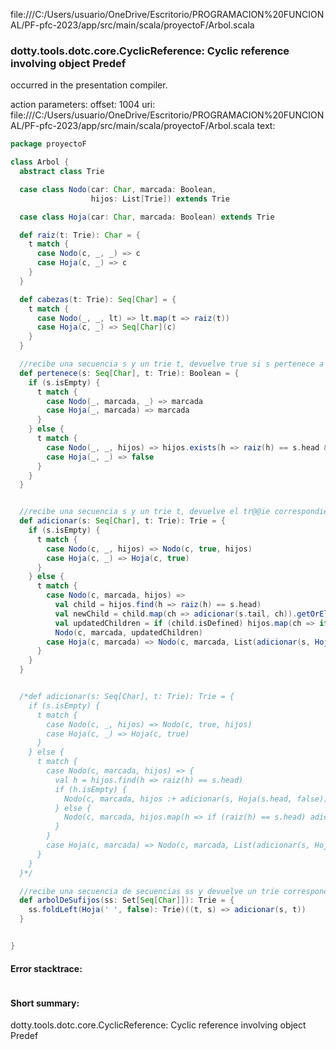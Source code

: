 file:///C:/Users/usuario/OneDrive/Escritorio/PROGRAMACION%20FUNCIONAL/PF-pfc-2023/app/src/main/scala/proyectoF/Arbol.scala
### dotty.tools.dotc.core.CyclicReference: Cyclic reference involving object Predef

occurred in the presentation compiler.

action parameters:
offset: 1004
uri: file:///C:/Users/usuario/OneDrive/Escritorio/PROGRAMACION%20FUNCIONAL/PF-pfc-2023/app/src/main/scala/proyectoF/Arbol.scala
text:
```scala
package proyectoF

class Arbol {
  abstract class Trie

  case class Nodo(car: Char, marcada: Boolean,
                  hijos: List[Trie]) extends Trie

  case class Hoja(car: Char, marcada: Boolean) extends Trie

  def raiz(t: Trie): Char = {
    t match {
      case Nodo(c, _, _) => c
      case Hoja(c, _) => c
    }
  }

  def cabezas(t: Trie): Seq[Char] = {
    t match {
      case Nodo(_, _, lt) => lt.map(t => raiz(t))
      case Hoja(c, _) => Seq[Char](c)
    }
  }

  //recibe una secuencia s y un trie t, devuelve true si s pertenece a t
  def pertenece(s: Seq[Char], t: Trie): Boolean = {
    if (s.isEmpty) {
      t match {
        case Nodo(_, marcada, _) => marcada
        case Hoja(_, marcada) => marcada
      }
    } else {
      t match {
        case Nodo(_, _, hijos) => hijos.exists(h => raiz(h) == s.head && pertenece(s.tail, h))
        case Hoja(_, _) => false
      }
    }
  }


  //recibe una secuencia s y un trie t, devuelve el tr@@ie correspondiente a adicionar s a t
  def adicionar(s: Seq[Char], t: Trie): Trie = {
    if (s.isEmpty) {
      t match {
        case Nodo(c, _, hijos) => Nodo(c, true, hijos)
        case Hoja(c, _) => Hoja(c, true)
      }
    } else {
      t match {
        case Nodo(c, marcada, hijos) =>
          val child = hijos.find(h => raiz(h) == s.head)
          val newChild = child.map(ch => adicionar(s.tail, ch)).getOrElse(Hoja(s.head, false))
          val updatedChildren = if (child.isDefined) hijos.map(ch => if (raiz(ch) == s.head) newChild else ch) else hijos :+ newChild
          Nodo(c, marcada, updatedChildren)
        case Hoja(c, marcada) => Nodo(c, marcada, List(adicionar(s, Hoja(s.head, false))))
      }
    }
  }


  /*def adicionar(s: Seq[Char], t: Trie): Trie = {
    if (s.isEmpty) {
      t match {
        case Nodo(c, _, hijos) => Nodo(c, true, hijos)
        case Hoja(c, _) => Hoja(c, true)
      }
    } else {
      t match {
        case Nodo(c, marcada, hijos) => {
          val h = hijos.find(h => raiz(h) == s.head)
          if (h.isEmpty) {
            Nodo(c, marcada, hijos :+ adicionar(s, Hoja(s.head, false)))
          } else {
            Nodo(c, marcada, hijos.map(h => if (raiz(h) == s.head) adicionar(s.tail, h) else h))
          }
        }
        case Hoja(c, marcada) => Nodo(c, marcada, List(adicionar(s, Hoja(s.head, false))))
      }
    }
  }*/

  //recibe una secuencia de secuencias ss y devuelve un trie correspondiente al arbol de sifijos ss
  def arbolDeSufijos(ss: Set[Seq[Char]]): Trie = {
    ss.foldLeft(Hoja(' ', false): Trie)((t, s) => adicionar(s, t))
  }


}

```



#### Error stacktrace:

```

```
#### Short summary: 

dotty.tools.dotc.core.CyclicReference: Cyclic reference involving object Predef